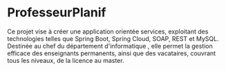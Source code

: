 # ProfesseurPlanif
Ce projet vise à créer une application orientée services, exploitant des technologies telles que Spring Boot, Spring Cloud, SOAP, REST et MySQL. Destinée au chef du département d'informatique , elle permet la gestion efficace des enseignants permanents, ainsi que des vacataires, couvrant tous les niveaux, de la licence au master.
